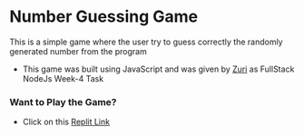 # Number Guessing Game
This is a simple game where the user try to guess correctly the randomly generated number from the program


- This game was built using JavaScript and was given by [Zuri](https://training.zuri.team/) as FullStack NodeJs Week-4 Task


### Want to Play the Game?
- Click on this [Replit Link](https://replit.com/@AbiodunShittu/Number-Guessing-Game)